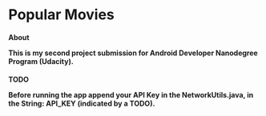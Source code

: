 # Popular Movies

<h4> About
<p>This is my second project submission for Android Developer Nanodegree Program (Udacity).

<h4> TODO
<p>Before running the app append your API Key in the NetworkUtils.java, in the String: API_KEY (indicated by a TODO).
